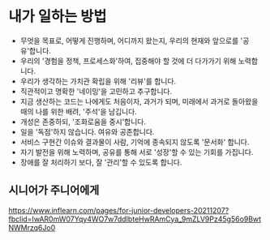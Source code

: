 
# 내가 일하는 방법
- 무엇을 목표로, 어떻게 진행하며, 어디까지 왔는지, 우리의 현재와 앞으로를 '공유'합니다.
- 우리의 '경험을 정책, 프로세스화'하여, 집중해야 할 것에 더 다가가기 위해 노력합니다.
- 우리가 생각하는 가치관 확립을 위해 '리뷰'를 합니다.
- 직관적이고 명확한 '네이밍'을 고민하고 추구합니다.
- 지금 생산하는 코드는 나에게도 처음이자, 과거가 되며, 미래에서 과거로 돌아왔을 때의 나를 위한 배려, '주석'을 남깁니다.
- 개성은 존중하되, '조화로움을 중시'합니다.
- 일을 '독점'하지 않습니다. 여유와 공존합니다.
- 서비스 구현간 이슈와 결과물이 사람, 기억에 종속되지 않도록 '문서화' 합니다.
- 자기 발전을 위해 노력하며, 공유를 통해 서로 '성장'할 수 있는 기회를 가집니다.
- 장애를 잘 처리하기 보다, 잘 '관리'할 수 있도록 합니다.

## 시니어가 주니어에게  
https://www.inflearn.com/pages/for-junior-developers-20211207?fbclid=IwAR0mW07Yqy4WO7w7ddIbteHwRAmCya_9mZLV9Pz45g56o9BwtNWMrzq6Jo0